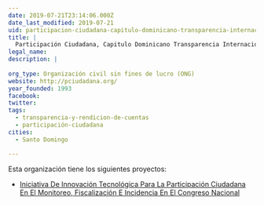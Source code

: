 ```yaml
---
date: 2019-07-21T23:14:06.000Z
date_last_modified: 2019-07-21
uid: participacion-ciudadana-capitulo-dominicano-transparencia-internacional
title: |
  Participación Ciudadana, Capitulo Dominicano Transparencia Internacional
legal_name: 
description: |
  
org_type: Organización civil sin fines de lucro (ONG)
website: http://pciudadana.org/
year_founded: 1993
facebook: 
twitter: 
tags:
  - transparencia-y-rendicion-de-cuentas
  - participación-ciudadana
cities: 
  - Santo Domingo

---
```


Esta organización tiene los siguientes proyectos:

- [Iniciativa De Innovación Tecnológica Para La Participación Ciudadana En El Monitoreo, Fiscalización E Incidencia En El Congreso Nacional](/proyectos/iniciativa-de-innovacion-tecnologica-para-la-participacion-ciudadana-en-el-monitoreo-fiscalizacion-e-incidencia-en-el-congreso-nacional)
